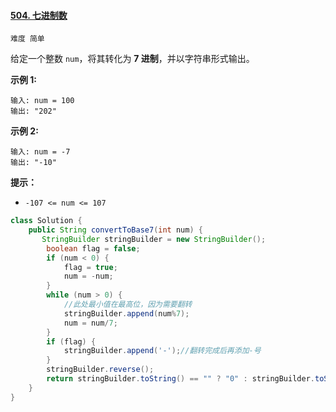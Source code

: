 #### [504. 七进制数](https://leetcode-cn.com/problems/base-7/)

`难度 简单`

给定一个整数 `num`，将其转化为 **7 进制**，并以字符串形式输出。

 

**示例 1:**

```
输入: num = 100
输出: "202"
```

**示例 2:**

```
输入: num = -7
输出: "-10"
```

 

**提示：**

- `-107 <= num <= 107`



```java
class Solution {
    public String convertToBase7(int num) {
       StringBuilder stringBuilder = new StringBuilder();
        boolean flag = false;
        if (num < 0) {
            flag = true;
            num = -num;
        }
        while (num > 0) {
            //此处最小值在最高位，因为需要翻转
            stringBuilder.append(num%7);
            num = num/7;
        }
        if (flag) {
            stringBuilder.append('-');//翻转完成后再添加-号
        }
        stringBuilder.reverse();
        return stringBuilder.toString() == "" ? "0" : stringBuilder.toString();
    }
}
```

